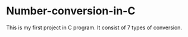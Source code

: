 # Number-conversion-in-C
This is my first project in C program. It consist of 7 types of conversion. 
